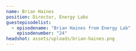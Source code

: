 ```yaml
---
name: Brian Haines
position: Director, Energy Labs
guestepisodelist:
  - episodename: "Brian Haines from Energy Lab" 
    episodenumber: "24"
headshot: assets/uploads/brian-haines.png
---
```

